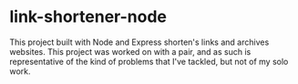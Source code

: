 # link-shortener-node

This project built with Node and Express shorten's links and archives websites.
This project was worked on with a pair, and as such is representative of the kind of problems that I've tackled, but not of my solo work.
